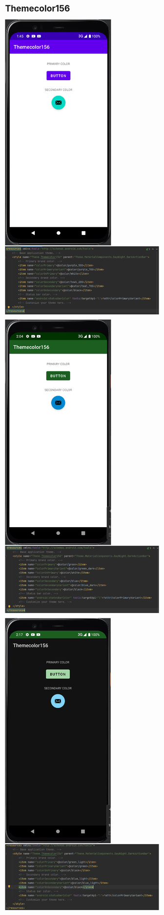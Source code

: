 # Themecolor156
![alt text](https://github.com/63410156/Themecolor156/blob/master/img/theme1.PNG)  ![alt text](https://github.com/63410156/Themecolor156/blob/master/img/theme1_2.PNG)  

![alt text](https://github.com/63410156/Themecolor156/blob/master/img/theme2.PNG)  ![alt text](https://github.com/63410156/Themecolor156/blob/master/img/theme2_2.PNG)

![alt text](https://github.com/63410156/Themecolor156/blob/master/img/theme3.PNG)  ![alt text](https://github.com/63410156/Themecolor156/blob/master/img/theme3_2.PNG)
